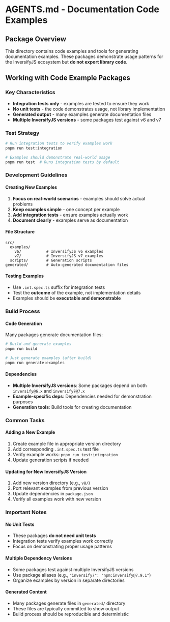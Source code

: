 # AGENTS.md - Documentation Code Examples

## Package Overview

This directory contains code examples and tools for generating documentation examples. These packages demonstrate usage patterns for the InversifyJS ecosystem but **do not export library code**.

## Working with Code Example Packages

### Key Characteristics
- **Integration tests only** - examples are tested to ensure they work
- **No unit tests** - the code demonstrates usage, not library implementation
- **Generated output** - many examples generate documentation files
- **Multiple InversifyJS versions** - some packages test against v6 and v7

### Test Strategy
```bash
# Run integration tests to verify examples work
pnpm run test:integration

# Examples should demonstrate real-world usage
pnpm run test  # Runs integration tests by default
```

### Development Guidelines

#### Creating New Examples
1. **Focus on real-world scenarios** - examples should solve actual problems
2. **Keep examples simple** - one concept per example
3. **Add integration tests** - ensure examples actually work
4. **Document clearly** - examples serve as documentation

#### File Structure
```
src/
  examples/
    v6/           # InversifyJS v6 examples
    v7/           # InversifyJS v7 examples
  scripts/        # Generation scripts
generated/        # Auto-generated documentation files
```

#### Testing Examples
- Use `.int.spec.ts` suffix for integration tests
- Test the **outcome** of the example, not implementation details
- Examples should be **executable and demonstrable**

### Build Process

#### Code Generation
Many packages generate documentation files:
```bash
# Build and generate examples
pnpm run build

# Just generate examples (after build)
pnpm run generate:examples
```

#### Dependencies
- **Multiple InversifyJS versions**: Some packages depend on both `inversify@6.x` and `inversify7@7.x`
- **Example-specific deps**: Dependencies needed for demonstration purposes
- **Generation tools**: Build tools for creating documentation

### Common Tasks

#### Adding a New Example
1. Create example file in appropriate version directory
2. Add corresponding `.int.spec.ts` test file
3. Verify example works: `pnpm run test:integration`
4. Update generation scripts if needed

#### Updating for New InversifyJS Version
1. Add new version directory (e.g., `v8/`)
2. Port relevant examples from previous version
3. Update dependencies in `package.json`
4. Verify all examples work with new version

### Important Notes

#### No Unit Tests
- These packages **do not need unit tests**
- Integration tests verify examples work correctly
- Focus on demonstrating proper usage patterns

#### Multiple Dependency Versions
- Some packages test against multiple InversifyJS versions
- Use package aliases (e.g., `"inversify7": "npm:inversify@7.9.1"`)
- Organize examples by version in separate directories

#### Generated Content
- Many packages generate files in `generated/` directory
- These files are typically committed to show output
- Build process should be reproducible and deterministic
